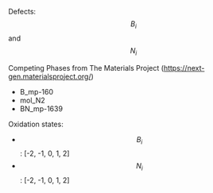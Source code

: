 Defects: $$B_i$$ and $$N_i$$

Competing Phases from The Materials Project (https://next-gen.materialsproject.org/)
- B_mp-160
- mol_N2
- BN_mp-1639

Oxidation states:
- $$B_i$$: [-2, -1, 0, 1, 2]
- $$N_i$$: [-2, -1, 0, 1, 2]

